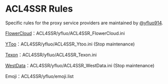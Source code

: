 # ACL4SSR Rules

Specific rules for the proxy service providers are maintained by [@yfluo914](https://github.com/yfluo914).

[FlowerCloud](https://flower.yt/aff.php?aff=677)：ACL4SSR/yfluo/ACL4SSR_FlowerCloud.ini

[YToo](https://oxycontin.top/aff.php?aff=900)：ACL4SSR/yfluo/ACL4SSR_Ytoo.ini (Stop maintenance)

[Texon](https://texon.io/portal/aff.php?aff=238)：ACL4SSR/yfluo/ACL4SSR_Texon.ini

[WestData](https://fuqing.cz/aff.php?aff=522)：ACL4SSR/yfluo/ACL4SSR_WestData.ini (Stop maintenance)

Emoji：ACL4SSR/yfluo/emoji.list